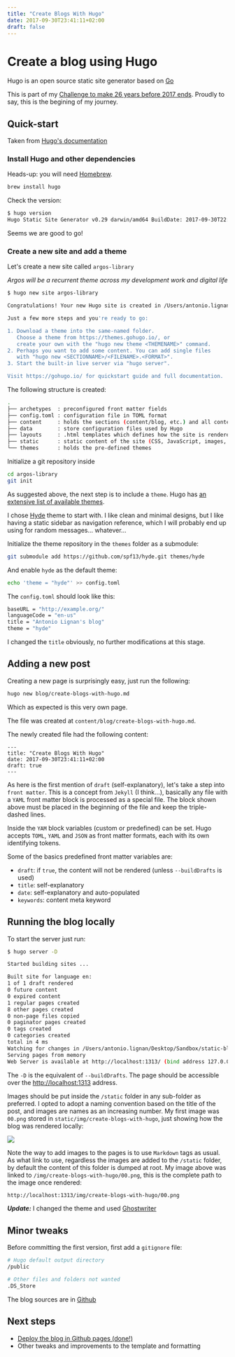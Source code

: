```yaml
---
title: "Create Blogs With Hugo"
date: 2017-09-30T23:41:11+02:00
draft: false
---
```


# Create a blog using Hugo

Hugo is an open source static site generator based on [Go](https://golang.org)

This is part of my [Challenge to make 26 years before 2017 ends](https://github.com/alignan/things-to-do/blob/master/README.md).  Proudly to say, this is the begining of my journey.

## Quick-start

Taken from [Hugo's documentation](https://gohugo.io/getting-started/quick-start/)

### Install Hugo and other dependencies

Heads-up: you will need [Homebrew](https://brew.sh).

````bash
brew install hugo
````

Check the version:

````bash
$ hugo version
Hugo Static Site Generator v0.29 darwin/amd64 BuildDate: 2017-09-30T22:45:47+02:00
````

Seems we are good to go!

### Create a new site and add a theme

Let's create a new site called `argos-library`

_Argos will be a recurrent theme across my development work and digital life_

````bash
$ hugo new site argos-library

Congratulations! Your new Hugo site is created in /Users/antonio.lignan/Desktop/Sandbox/static-blog/argos-library.

Just a few more steps and you're ready to go:

1. Download a theme into the same-named folder.
   Choose a theme from https://themes.gohugo.io/, or
   create your own with the "hugo new theme <THEMENAME>" command.
2. Perhaps you want to add some content. You can add single files
   with "hugo new <SECTIONNAME>/<FILENAME>.<FORMAT>".
3. Start the built-in live server via "hugo server".

Visit https://gohugo.io/ for quickstart guide and full documentation.
````

The following structure is created:

````bash
.
├── archetypes  : preconfigured front matter fields
├── config.toml : configuration file in TOML format
├── content     : holds the sections (content/blog, etc.) and all content of the website
├── data        : store configuration files used by Hugo
├── layouts     : .html templates which defines how the site is rendered
├── static      : static content of the site (CSS, JavaScript, images, etc.)
└── themes      : holds the pre-defined themes
````

Initialize a git repository inside

````bash
cd argos-library
git init
````

As suggested above, the next step is to include a `theme`.  Hugo has [an extensive list of available themes](https://themes.gohugo.io/).


I chose [Hyde](https://themes.gohugo.io/hyde/) theme to start with.  I like clean and minimal designs, but I like having a static sidebar as navigation reference, which I will probably end up using for random messages... whatever...

Initialize the theme repository in the `themes` folder as a submodule:

````bash
git submodule add https://github.com/spf13/hyde.git themes/hyde
````

And enable `hyde` as the default theme:

````bash
echo 'theme = "hyde"' >> config.toml
````

The `config.toml` should look like this:

````bash
baseURL = "http://example.org/"
languageCode = "en-us"
title = "Antonio Lignan's blog"
theme = "hyde"
````

I changed the `title` obviously, no further modifications at this stage.

## Adding a new post

Creating a new page is surprisingly easy, just run the following:

````bash
hugo new blog/create-blogs-with-hugo.md
````

Which as expected is this very own page.

The file was created at `content/blog/create-blogs-with-hugo.md`.

The newly created file had the following content:

````
---
title: "Create Blogs With Hugo"
date: 2017-09-30T23:41:11+02:00
draft: true
---
````

As here is the first mention of `draft` (self-explanatory), let's take a step into `front matter`.  This is a concept from `Jekyll` (I think...), basically any file with a `YAML` front matter block is processed as a special file.  The block shown above must be placed in the beginning of the file and keep the triple-dashed lines.

Inside the `YAM` block variables (custom or predefined) can be set.  Hugo accepts `TOML`, `YAML` and `JSON` as front matter formats, each with its own identifying tokens.

Some of the basics predefined front matter variables are:

* `draft`: if `true`, the content will not be rendered (unless `--buildDrafts` is used)
* `title`: self-explanatory
* `date`: self-explanatory and auto-populated
* `keywords`: content meta keyword

## Running the blog locally

To start the server just run:

````bash
$ hugo server -D

Started building sites ...

Built site for language en:
1 of 1 draft rendered
0 future content
0 expired content
1 regular pages created
8 other pages created
0 non-page files copied
0 paginator pages created
0 tags created
0 categories created
total in 4 ms
Watching for changes in /Users/antonio.lignan/Desktop/Sandbox/static-blog/argos-library/{data,content,layouts,static,themes}
Serving pages from memory
Web Server is available at http://localhost:1313/ (bind address 127.0.0.1)
````

The `-D` is the equivalent of `--buildDrafts`.  The page should be accessible over the [http://localhost:1313](http://localhost:1313/) address.

Images should be put inside the `/static` folder in any sub-folder as preferred.  I opted to adopt a naming convention based on the title of the post, and images are names as an increasing number.  My first image was `00.png` stored in `static/img/create-blogs-with-hugo`, just showing how the blog was rendered locally:

[![](/img/create-blogs-with-hugo/00.png)](/img/create-blogs-with-hugo/00.png)

Note the way to add images to the pages is to use `Markdown` tags as usual.  As what link to use, regardless the images are added to the `/static` folder, by default the content of this folder is dumped at root.  My image above was linked to `/img/create-blogs-with-hugo/00.png`, this is the complete path to the image once rendered:

````bash
http://localhost:1313/img/create-blogs-with-hugo/00.png
````

***Update:*** I changed the theme and used [Ghostwriter](https://themes.gohugo.io/ghostwriter/)

## Minor tweaks

Before committing the first version, first add a `gitignore` file:

````bash
# Hugo default output directory
/public

# Other files and folders not wanted
.DS_Store
````

The blog sources are in [Github](https://github.com/alignan/argos-library)

## Next steps

* [Deploy the blog in Github pages (done!)](https://alignan.github.io/2017/10/02/deploy-hugo-to-github/)
* Other tweaks and improvements to the template and formatting
